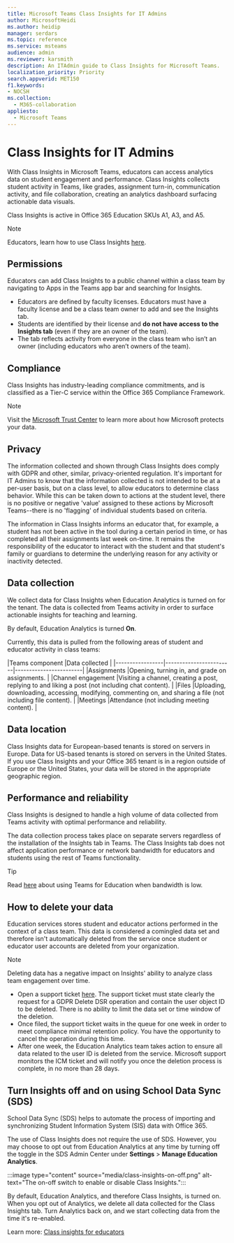 ```yaml
---
title: Microsoft Teams Class Insights for IT Admins
author: MicrosoftHeidi
ms.author: heidip
manager: serdars
ms.topic: reference
ms.service: msteams
audience: admin
ms.reviewer: karsmith
description: An ITAdmin guide to Class Insights for Microsoft Teams.
localization_priority: Priority
search.appverid: MET150
f1.keywords:
- NOCSH
ms.collection: 
  - M365-collaboration
appliesto: 
  - Microsoft Teams
---
```


# Class Insights for IT Admins

With Class Insights in Microsoft Teams, educators can access analytics data on student engagement and performance. Class Insights collects student activity in Teams, like grades, assignment turn-in, communication activity, and file collaboration, creating an analytics dashboard surfacing actionable data visuals.

Class Insights is active in Office 365 Education SKUs A1, A3, and A5.

> [!NOTE]
> Educators, learn how to use Class Insights [here](https://support.microsoft.com/office/actionable-analytics-with-class-insights-in-teams-163add4f-997d-4a01-91de-2846fe4e99bc).

## Permissions

Educators can add Class Insights to a public channel within a class team by navigating to Apps in the Teams app bar and searching for Insights.

- Educators are defined by faculty licenses. Educators must have a faculty license and be a class team owner to add and see the Insights tab.
- Students are identified by their license and **do not have access to the Insights tab** (even if they are an owner of the team).
- The tab reflects activity from everyone in the class team who isn’t an owner (including educators who aren’t owners of the team).

## Compliance

Class Insights has industry-leading compliance commitments, and is classified as a Tier-C service within the Office 365 Compliance Framework.

> [!NOTE]
> Visit the [Microsoft Trust Center](https://www.microsoft.com/trust-center) to learn more about how Microsoft protects your data.

## Privacy

The information collected and shown through Class Insights does comply with GDPR and other, similar, privacy-oriented regulation. It's important for IT Admins to know that the information collected is not intended to be at a per-user basis, but on a class level, to allow educators to determine class behavior. While this can be taken down to actions at the student level, there is no positive or negative 'value' assigned to these actions by Microsoft Teams--there is no 'flagging' of individual students based on criteria.

The information in Class Insights informs an educator that, for example, a student has not been active in the tool during a certain period in time, or has completed all their assignments last week on-time. It remains the responsibility of the educator to interact with the student and that student's family or guardians to determine the underlying reason for any activity or inactivity detected.

## Data collection

We collect data for Class Insights when Education Analytics is turned on for the tenant. The data is collected from Teams activity in order to surface actionable insights for teaching and learning.

By default, Education Analytics is turned **On**.

Currently, this data is pulled from the following areas of student and educator activity in class teams:

|Teams component  |Data collected  |
|-----------------|------------------------|------------------------|
|Assignments |Opening, turning in, and grade on assignments. |
|Channel engagement |Visiting a channel, creating a post, replying to and liking a post (not including chat content). |
|Files |Uploading, downloading, accessing, modifying, commenting on, and sharing a file (not including file content). |
|Meetings |Attendance (not including meeting content). |

## Data location

Class Insights data for European-based tenants is stored on servers in Europe. Data for US-based tenants is stored on servers in the United States. If you use Class Insights and your Office 365 tenant is in a region outside of Europe or the United States, your data will be stored in the appropriate geographic region.

## Performance and reliability

Class Insights is designed to handle a high volume of data collected from Teams activity with optimal performance and reliability.

The data collection process takes place on separate servers regardless of the installation of the Insights tab in Teams. The Class Insights tab does not affect application performance or network bandwidth for educators and students using the rest of Teams functionality.

> [!TIP]
> Read [here](edu-remote-low-bandwidth.md) about using Teams for Education when bandwidth is low.

## How to delete your data

Education services stores student and educator actions performed in the context of a class team. This data is considered a comingled data set and therefore isn't automatically deleted from the service once student or educator user accounts are deleted from your organization.

> [!NOTE]
> Deleting data has a negative impact on Insights' ability to analyze class team engagement over time.

- Open a support ticket [here](https://edusupport.microsoft.com/support). The support ticket must state clearly the request for a GDPR Delete DSR operation and contain the user object ID to be deleted. There is no ability to limit the data set or time window of the deletion.
- Once filed, the support ticket waits in the queue for one week in order to meet compliance minimal retention policy. You have the opportunity to cancel the operation during this time.
- After one week, the Education Analytics team takes action to ensure all data related to the user ID is deleted from the service. Microsoft support monitors the ICM ticket and will notify you once the deletion process is complete, in no more than 28 days.

## Turn Insights off and on using School Data Sync (SDS)

School Data Sync (SDS) helps to automate the process of importing and synchronizing Student Information System (SIS) data with Office 365.

The use of Class Insights does not require the use of SDS. However, you may choose to opt out from Education Analytics at any time by turning off the toggle in the SDS Admin Center under **Settings** > **Manage Education Analytics**.

:::image type="content" source="media/class-insights-on-off.png" alt-text="The on-off switch to enable or disable Class Insights.":::

By default, Education Analytics, and therefore Class Insights, is turned on. When you opt out of Analytics, we delete all data collected for the Class Insights tab. Turn Analytics back on, and we start collecting data from the time it's re-enabled.

Learn more:
[Class insights for educators](https://support.microsoft.com/office/actionable-analytics-with-class-insights-in-teams-163add4f-997d-4a01-91de-2846fe4e99bc)
